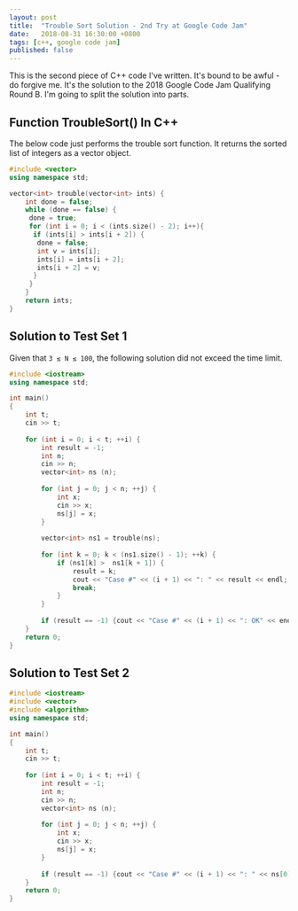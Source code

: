 ```yaml
---
layout: post
title:  "Trouble Sort Solution - 2nd Try at Google Code Jam"
date:   2018-08-31 16:30:00 +0800
tags: [c++, google code jam]
published: false
---
```


This is the second piece of C++ code I've written. It's bound to be awful - do forgive me. It's the solution to the 2018 Google Code Jam Qualifying Round B. I'm going to split the solution into parts.

## Function TroubleSort() In C++

The below code just performs the trouble sort function. It returns the sorted list of integers as a vector object.

```c++
#include <vector>
using namespace std;

vector<int> trouble(vector<int> ints) {
    int done = false;
    while (done == false) {
     done = true;
     for (int i = 0; i < (ints.size() - 2); i++){
      if (ints[i] > ints[i + 2]) {
       done = false;
       int v = ints[i];
       ints[i] = ints[i + 2];
       ints[i + 2] = v;
      }
     } 
    }
    return ints;
}
```

## Solution to Test Set 1

Given that `3 ≤ N ≤ 100`, the following solution did not exceed the time limit.

```c++
#include <iostream>
using namespace std;

int main()
{
    int t;
    cin >> t;
    
    for (int i = 0; i < t; ++i) {
        int result = -1;
        int n;
        cin >> n;
        vector<int> ns (n);   
        
        for (int j = 0; j < n; ++j) {
            int x;
            cin >> x;
            ns[j] = x;
        }
        
        vector<int> ns1 = trouble(ns);
        
        for (int k = 0; k < (ns1.size() - 1); ++k) {
            if (ns1[k] >  ns1[k + 1]) {
                result = k;
                cout << "Case #" << (i + 1) << ": " << result << endl;
                break;
            }
        }
        
        if (result == -1) {cout << "Case #" << (i + 1) << ": OK" << endl;}
    }
    return 0;
}
```

## Solution to Test Set 2

```c++
#include <iostream>
#include <vector>
#include <algorithm>
using namespace std;

int main()
{
    int t;
    cin >> t;
    
    for (int i = 0; i < t; ++i) {
        int result = -1;
        int n;
        cin >> n;
        vector<int> ns (n);   
        
        for (int j = 0; j < n; ++j) {
            int x;
            cin >> x;
            ns[j] = x;
        }
        
        if (result == -1) {cout << "Case #" << (i + 1) << ": " << ns[0] << ns[1] << ns[2] << ns[3] << ns[4] << ns[5] << ns[6] << ns[7] << endl;}
    }
    return 0;
}
```
